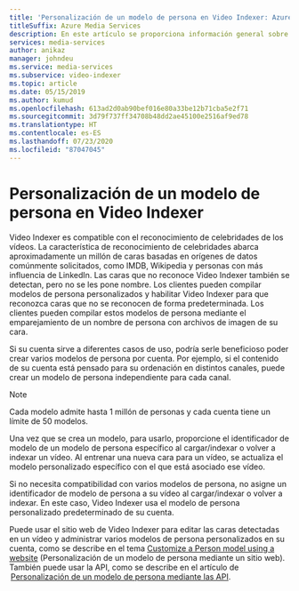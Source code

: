 ```yaml
---
title: 'Personalización de un modelo de persona en Video Indexer: Azure'
titleSuffix: Azure Media Services
description: En este artículo se proporciona información general sobre qué es un modelo de persona en Video Indexer y cómo personalizarlo.
services: media-services
author: anikaz
manager: johndeu
ms.service: media-services
ms.subservice: video-indexer
ms.topic: article
ms.date: 05/15/2019
ms.author: kumud
ms.openlocfilehash: 613ad2d0ab90bef016e80a33be12b71cba5e2f71
ms.sourcegitcommit: 3d79f737ff34708b48dd2ae45100e2516af9ed78
ms.translationtype: HT
ms.contentlocale: es-ES
ms.lasthandoff: 07/23/2020
ms.locfileid: "87047045"
---
```

# <a name="customize-a-person-model-in-video-indexer"></a>Personalización de un modelo de persona en Video Indexer

Video Indexer es compatible con el reconocimiento de celebridades de los vídeos. La característica de reconocimiento de celebridades abarca aproximadamente un millón de caras basadas en orígenes de datos comúnmente solicitados, como IMDB, Wikipedia y personas con más influencia de LinkedIn. Las caras que no reconoce Video Indexer también se detectan, pero no se les pone nombre. Los clientes pueden compilar modelos de persona personalizados y habilitar Video Indexer para que reconozca caras que no se reconocen de forma predeterminada. Los clientes pueden compilar estos modelos de persona mediante el emparejamiento de un nombre de persona con archivos de imagen de su cara.  

Si su cuenta sirve a diferentes casos de uso, podría serle beneficioso poder crear varios modelos de persona por cuenta. Por ejemplo, si el contenido de su cuenta está pensado para su ordenación en distintos canales, puede crear un modelo de persona independiente para cada canal. 

> [!NOTE]
> Cada modelo admite hasta 1 millón de personas y cada cuenta tiene un límite de 50 modelos. 

Una vez que se crea un modelo, para usarlo, proporcione el identificador de modelo de un modelo de persona específico al cargar/indexar o volver a indexar un vídeo. Al entrenar una nueva cara para un vídeo, se actualiza el modelo personalizado específico con el que está asociado ese vídeo. 

Si no necesita compatibilidad con varios modelos de persona, no asigne un identificador de modelo de persona a su vídeo al cargar/indexar o volver a indexar. En este caso, Video Indexer usa el modelo de persona personalizado predeterminado de su cuenta. 

Puede usar el sitio web de Video Indexer para editar las caras detectadas en un vídeo y administrar varios modelos de persona personalizados en su cuenta, como se describe en el tema [Customize a Person model using a website](customize-person-model-with-website.md) (Personalización de un modelo de persona mediante un sitio web). También puede usar la API, como se describe en el artículo de  [Personalización de un modelo de persona mediante las API](customize-person-model-with-api.md).
